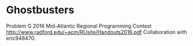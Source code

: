 # Ghostbusters
Problem G 2016 Mid-Atlantic Regional Programming Contest http://www.radford.edu/~acm/RUsite/Handouts2016.pdf 
Collaboration with eric948470.
